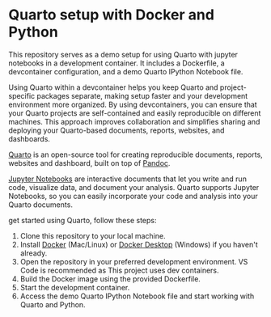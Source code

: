 # Quarto setup with Docker and Python

This repository serves as a demo setup for using Quarto with jupyter notebooks in a development container. It includes a Dockerfile, a devcontainer configuration, and a demo Quarto IPython Notebook file. 

Using Quarto within a devcontainer helps you keep Quarto and project-specific packages separate, making setup faster and your development environment more organized. By using devcontainers, you can ensure that your Quarto projects are self-contained and easily reproducible on different machines. This approach improves collaboration and simplifies sharing and deploying your Quarto-based documents, reports, websites, and dashboards.

[Quarto](https://quarto.org/) is an open-source tool for creating reproducible documents, reports, websites and dashboard, built on top of [Pandoc](https://pandoc.org/).

[Jupyter Notebooks](https://jupyter.org/) are interactive documents that let you write and run code, visualize data, and document your analysis. Quarto supports Jupyter Notebooks, so you can easily incorporate your code and analysis into your Quarto documents.

get started using Quarto, follow these steps:

1. Clone this repository to your local machine.
2. Install [Docker](https://www.docker.com/) (Mac/Linux) or [Docker Desktop](https://www.docker.com/products/docker-desktop/) (Windows) if you haven't already.
3. Open the repository in your preferred development environment. VS Code is recommended as This project uses dev containers.
4. Build the Docker image using the provided Dockerfile.
5. Start the development container.
6. Access the demo Quarto IPython Notebook file and start working with Quarto and Python.